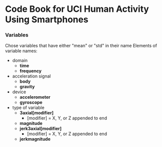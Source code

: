 # Code Book for UCI Human Activity Using Smartphones

### Variables
Chose variables that have either "mean" or "std" in their name
Elements of variable names:
* domain
  * **time**
  * **frequency**
* acceleration signal
  * **body**
  * **gravity**
*  device
   * **accelerometer**
   * **gyroscope**
* type of variable
   * **3axial[modifier]**
     * [modifier] = X, Y, or Z appended to end
   * **magnitude**
   * **jerk3axial[modifier]**
     * [modifier] = X, Y, or Z appended to end
   * **jerkmagnitude**